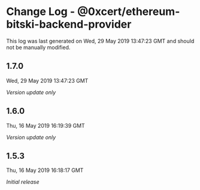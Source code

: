 # Change Log - @0xcert/ethereum-bitski-backend-provider

This log was last generated on Wed, 29 May 2019 13:47:23 GMT and should not be manually modified.

## 1.7.0
Wed, 29 May 2019 13:47:23 GMT

*Version update only*

## 1.6.0
Thu, 16 May 2019 16:19:39 GMT

*Version update only*

## 1.5.3
Thu, 16 May 2019 16:18:17 GMT

*Initial release*

